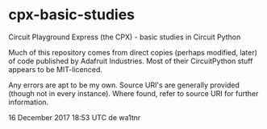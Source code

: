 # cpx-basic-studies
Circuit Playground Express (the CPX) - basic studies in Circuit Python

Much of this repository comes from direct copies (perhaps modified, later)
of code published by Adafruit Industries.  Most of their CircuitPython stuff
appears to be MIT-licenced.

Any errors are apt to be my own.  Source URI's are generally provided
(though not in every instance). Where found, refer to source URI for
further information.

16 December 2017 18:53 UTC de wa1tnr

